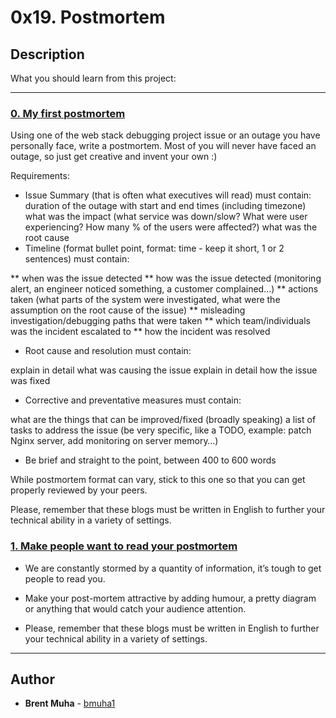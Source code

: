 # 0x19. Postmortem

## Description
What you should learn from this project:

---

### [0. My first postmortem](./README.md)
Using one of the web stack debugging project issue or an outage you have personally face, write a postmortem. Most of you will never have faced an outage, so just get creative and invent your own :)

Requirements:

* Issue Summary (that is often what executives will read) must contain:
duration of the outage with start and end times (including timezone)
what was the impact (what service was down/slow? What were user experiencing? How many % of the users were affected?)
what was the root cause
* Timeline (format bullet point, format: time - keep it short, 1 or 2 sentences) must contain:

** when was the issue detected
** how was the issue detected (monitoring alert, an engineer noticed something, a customer complained…)
** actions taken (what parts of the system were investigated, what were the assumption on the root cause of the issue)
** misleading investigation/debugging paths that were taken
** which team/individuals was the incident escalated to
** how the incident was resolved
* Root cause and resolution must contain:

explain in detail what was causing the issue
explain in detail how the issue was fixed
* Corrective and preventative measures must contain:

what are the things that can be improved/fixed (broadly speaking)
a list of tasks to address the issue (be very specific, like a TODO, example: patch Nginx server, add monitoring on server memory…)
* Be brief and straight to the point, between 400 to 600 words

While postmortem format can vary, stick to this one so that you can get properly reviewed by your peers.

Please, remember that these blogs must be written in English to further your technical ability in a variety of settings.


### [1. Make people want to read your postmortem](./README.md)
* We are constantly stormed by a quantity of information, it’s tough to get people to read you.

* Make your post-mortem attractive by adding humour, a pretty diagram or anything that would catch your audience attention.

* Please, remember that these blogs must be written in English to further your technical ability in a variety of settings.
---

## Author
* **Brent Muha** - [bmuha1](https://github.com/bmuha1)